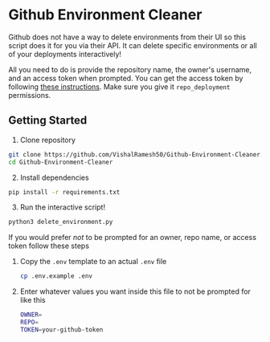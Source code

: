 # Github Environment Cleaner

Github does not have a way to delete environments from their UI so this script does it for you via their API. It can delete specific environments or all of your deployments interactively!

All you need to do is provide the repository name, the owner's username, and an access token when prompted. You can get the access token by following [these instructions](https://help.github.com/en/github/authenticating-to-github/creating-a-personal-access-token). Make sure you give it `repo_deployment` permissions.

## Getting Started

1. Clone repository

```sh
git clone https://github.com/VishalRamesh50/Github-Environment-Cleaner.git
cd Github-Environment-Cleaner
```

2. Install dependencies

```sh
pip install -r requirements.txt
```

3. Run the interactive script!

```sh
python3 delete_environment.py
```

If you would prefer _not_ to be prompted for an owner, repo name, or access token follow these steps

1. Copy the `.env` template to an actual `.env` file

    ```sh
    cp .env.example .env
    ```

2. Enter whatever values you want inside this file to not be prompted for like this
    ```sh
    OWNER=
    REPO=
    TOKEN=your-github-token
    ```
